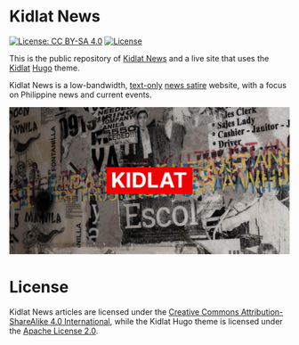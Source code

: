 # Kidlat News

[![License: CC BY-SA 4.0](https://img.shields.io/badge/License-CC_BY--SA_4.0-lightgrey.svg)](https://creativecommons.org/licenses/by-sa/4.0/)
[![License](https://img.shields.io/badge/License-Apache_2.0-blue.svg)](https://opensource.org/licenses/Apache-2.0)

This is the public repository of [Kidlat News](https://kidl.at) and a live site that uses the [Kidlat](https://github.com/kidlat2024/kidlat) [Hugo](https://gohugo.io) theme.

Kidlat News is a low-bandwidth, [text-only](/kidlat-news-lightning-fast/) [news satire](https://kidl.at/kidlat-news-philippine-news-satire-in-a-lightning-fast-website/) website, with a focus on Philippine news and current events.

![Kidlat News](https://raw.githubusercontent.com/kidlat2024/kidlatnews/main/static/kidlat-news-graffiti-1200x630.jpg)

# License

Kidlat News articles are licensed under the [Creative Commons Attribution-ShareAlike 4.0 International](https://creativecommons.org/licenses/by-sa/4.0/), while the Kidlat Hugo theme is licensed under the [Apache License 2.0](https://www.apache.org/licenses/LICENSE-2.0.html).
